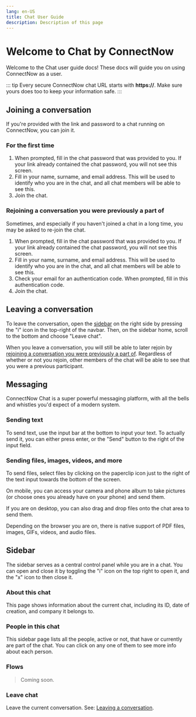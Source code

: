 ```yaml
---
lang: en-US
title: Chat User Guide
description: Description of this page
---
```

# Welcome to Chat by ConnectNow
Welcome to the Chat user guide docs! These docs will guide you on using ConnectNow as a user.

::: tip
Every secure ConnectNow chat URL starts with **https://**. Make sure yours does too to keep your information safe.
:::

## Joining a conversation

If you're provided with the link and password to a chat running on ConnectNow, you can join it.

### For the first time

1. When prompted, fill in the chat password that was provided to you. If your link already contained the chat password, you will not see this screen.
2. Fill in your name, surname, and email address. This will be used to identify who you are in the chat, and all chat members will be able to see this.
3. Join the chat.

### Rejoining a conversation you were previously a part of

Sometimes, and especially if you haven't joined a chat in a long time, you may be asked to re-join the chat.

1. When prompted, fill in the chat password that was provided to you. If your link already contained the chat password, you will not see this screen.
2. Fill in your name, surname, and email address. This will be used to identify who you are in the chat, and all chat members will be able to see this.
3. Check your email for an authentication code. When prompted, fill in this authentication code.
4. Join the chat.

## Leaving a conversation

To leave the conversation, open the [sidebar](#sidebar) on the right side by pressing the "i" icon in the top-right of the navbar. Then, on the sidebar home, scroll to the bottom and choose "Leave chat".

When you leave a conversation, you will still be able to later rejoin by [rejoining a conversation you were previously a part of](#rejoining-a-conversation-you-were-previously-a-part-of). Regardless of whether or not you rejoin, other members of the chat will be able to see that you were a previous participant.

## Messaging

ConnectNow Chat is a super powerful messaging platform, with all the bells and whistles you'd expect of a modern system.

### Sending text

To send text, use the input bar at the bottom to input your text. To actually send it, you can either press enter, or the "Send" button to the right of the input field.

### Sending files, images, videos, and more

To send files, select files by clicking on the paperclip icon just to the right of the text input towards the bottom of the screen.

On mobile, you can access your camera and phone album to take pictures (or choose ones you already have on your phone) and send them.

If you are on desktop, you can also drag and drop files onto the chat area to send them.

Depending on the browser you are on, there is native support of PDF files, images, GIFs, videos, and audio files.

## Sidebar

The sidebar serves as a central control panel while you are in a chat. You can open and close it by toggling the "i" icon on the top right to open it, and the "x" icon to then close it.

### About this chat

This page shows information about the current chat, including its ID, date of creation, and company it belongs to.

### People in this chat

This sidebar page lists all the people, active or not, that have or currently are part of the chat. You can click on any one of them to see more info about each person.

### Flows

> Coming soon.

### Leave chat

Leave the current conversation. See: [Leaving a conversation](#leaving-a-conversation).